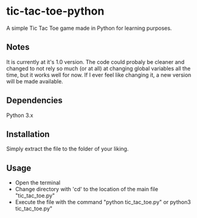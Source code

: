 # tic-tac-toe-python
A simple Tic Tac Toe game made in Python for learning purposes.
## Notes
It is currently at it's 1.0 version. The code could probaly be cleaner and changed to not rely so much (or at all) at changing global variables all the time, but it works well for now. If I ever feel like changing it, a new version will be made available.
## Dependencies
Python 3.x
## Installation
Simply extract the file to the folder of your liking.
## Usage
- Open the terminal
- Change directory with 'cd' to the location of the main file "tic_tac_toe.py"
- Execute the file with the command "python tic_tac_toe.py" or python3 tic_tac_toe.py"
